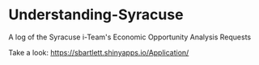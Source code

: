 # Understanding-Syracuse
A log of the Syracuse i-Team's Economic Opportunity Analysis Requests 

Take a look: https://sbartlett.shinyapps.io/Application/
